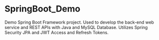 # SpringBoot_Demo
Demo Spring Boot Framework project. Used to develop the back-end web service and REST APIs with Java and MySQL Database. Utilizes Spring Security JPA and JWT Access and Refresh Tokens.
